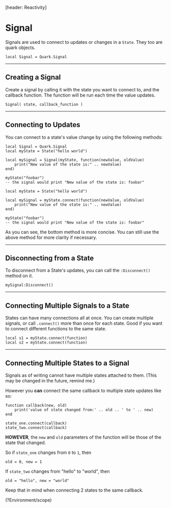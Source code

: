 [header: Reactivity]

# Signal

Signals are used to connect to updates or changes in a `State`. They too are quark objects.

```luau
local Signal = Quark.Signal
```

---

## Creating a Signal

Create a signal by calling it with the state you want to connect to, and the callback function. The function will be run each time the value updates.

```luau
Signal( state, callback_function )
```

---

## Connecting to Updates

You can connect to a state's value change by using the following methods:

<div class="tab_holder" title="Creating a `Signal` by passing a state and callback." code_only>

<tab active='yes' hide>

```luau
local Signal = Quark.Signal
local myState = State("hello world")

local mySignal = Signal(myState, function(newValue, oldValue)
    print("New value of the state is:" .. newValue)
end)

myState("foobar")
-- the signal would print "New value of the state is: foobar"
```

</tab>

</div>

<div class="tab_holder" title="Calling the `.connect()` method of the State." code_only>

<tab name="short" active='yes' hide>

```luau
local myState = State("hello world")

local mySignal = myState.connect(function(newValue, oldValue)
    print("New value of the state is:" .. newValue)
end)

myState("foobar")
-- the signal would print "New value of the state is: foobar"
```

</tab>

</div>

As you can see, the bottom method is more concise. You can still use the above method for more clarity if necessary.

---

## Disconnecting from a State

To disconnect from a State's updates, you can call the `:Disconnect()` method on it.

```luau
mySignal:Disconnect()
```

---

## Connecting Multiple Signals to a State

States can have many connections all at once. You can create multiple signals, or call `.connect()` more than once for each state. Good if you want to connect different functions to the same state.

```luau
local s1 = myState.connect(function)
local s2 = myState.connect(function)
```

---

## Connecting Multiple States to a Signal

Signals as of writing cannot have multiple states attached to them. (This may be changed in the future, remind me.)

However you **can** connect the same callback to multiple state updates like so:

```luau
function callback(new, old)
    print('value of state changed from:' .. old .. ' to ' .. new)
end

state_one.connect(callback)
state_two.connect(callback)
```

**HOWEVER**, the `new` and `old` parameters of the function will be those of the state that changed.

So if `state_one` changes from `0` to `1`, then

```luau
old = 0, new = 1
```

If `state_two` changes from "hello" to "world", then

```luau
old = "hello", new = "world"
```

Keep that in mind when connecting 2 states to the same callback.

<!NextPage|Scope>(?Environment/scope)
